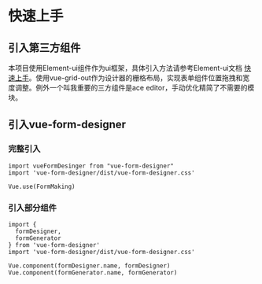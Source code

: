 # 快速上手
## 引入第三方组件
本项目使用Element-ui组件作为ui框架，具体引入方法请参考Element-ui文档 [快速上手](https://element.eleme.cn/#/zh-CN/component/quickstart)。使用vue-grid-out作为设计器的栅格布局，实现表单组件位置拖拽和宽度调整。例外一个叫我重要的三方组件是ace editor，手动优化精简了不需要的模块。
## 引入vue-form-designer
### 完整引入
```
import vueFormDesinger from "vue-form-designer"
import 'vue-form-designer/dist/vue-form-designer.css'

Vue.use(FormMaking)
```
### 引入部分组件
```
import {
  formDesigner,
  formGenerator
} from 'vue-form-designer'
import 'vue-form-designer/dist/vue-form-designer.css'

Vue.component(formDesigner.name, formDesigner)
Vue.component(formGenerator.name, formGenerator)
```
